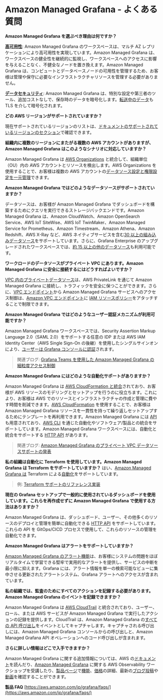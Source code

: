 # Amazon Managed Grafana - よくある質問

**Amazon Managed Grafana を選ぶべき理由は何ですか？**

**[高可用性](https://docs.aws.amazon.com/ja_jp/grafana/latest/userguide/disaster-recovery-resiliency.html)**: Amazon Managed Grafana のワークスペースは、マルチ AZ レプリケーションにより高可用性を実現しています。Amazon Managed Grafana は、ワークスペースの健全性を継続的に監視し、ワークスペースへのアクセスに影響を与えることなく、不健全なノードを置き換えます。Amazon Managed Grafana は、コンピュートとデータベースノードの可用性を管理するため、お客様は管理や保守に必要なインフラストラクチャリソースを管理する必要がありません。

**[データセキュリティ](https://docs.aws.amazon.com/ja_jp/grafana/latest/userguide/security.html)**: Amazon Managed Grafana は、特別な設定や第三者のツール、追加コストなしで、保存時のデータを暗号化します。[転送中のデータ](https://docs.aws.amazon.com/ja_jp/grafana/latest/userguide/infrastructure-security.html)も TLS を介して暗号化されます。

**どの AWS リージョンがサポートされていますか？**

現在サポートされているリージョンのリストは、[ドキュメントのサポートされているリージョンのセクション](https://docs.aws.amazon.com/ja_jp/grafana/latest/userguide/what-is-Amazon-Managed-Service-Grafana.html)で確認できます。

**組織内に複数のリージョンにまたがる複数の AWS アカウントがありますが、Amazon Managed Grafana はこのようなシナリオに対応していますか？**

Amazon Managed Grafana は [AWS Organizations](https://docs.aws.amazon.com/ja_jp/organizations/latest/userguide/orgs_introduction.html) と統合して、組織単位（OU）内の AWS アカウントとリソースを検出します。AWS Organizations を使用することで、お客様は複数の AWS アカウントの[データソース設定と権限設定を一元管理](https://docs.aws.amazon.com/ja_jp/grafana/latest/userguide/AMG-and-Organizations.html)できます。

**Amazon Managed Grafana ではどのようなデータソースがサポートされていますか？**

データソースは、お客様が Amazon Managed Grafana でダッシュボードを構築するためにクエリを実行できるストレージバックエンドです。Amazon Managed Grafana は、Amazon CloudWatch、Amazon OpenSearch Service、AWS IoT SiteWise、AWS IoT TwinMaker、Amazon Managed Service for Prometheus、Amazon Timestream、Amazon Athena、Amazon Redshift、AWS X-Ray など、AWS ネイティブサービスを含む[30 以上の組み込みデータソース](https://docs.aws.amazon.com/ja_jp/grafana/latest/userguide/AMG-data-sources-builtin.html)をサポートしています。さらに、Grafana Enterprise のアップグレードされたワークスペースでは、[約 15 以上の他のデータソース](https://docs.aws.amazon.com/ja_jp/grafana/latest/userguide/AMG-data-sources-enterprise.html)も利用可能です。

**ワークロードのデータソースがプライベート VPC にあります。Amazon Managed Grafana に安全に接続するにはどうすればよいですか？**

[VPC 内のプライベートデータソース](https://docs.aws.amazon.com/ja_jp/grafana/latest/userguide/AMG-configure-vpc.html)は、AWS PrivateLink を通じて Amazon Managed Grafana に接続し、トラフィックを安全に保つことができます。さらに、[VPC エンドポイント](https://docs.aws.amazon.com/ja_jp/grafana/latest/userguide/AMG-configure-nac.html)から Amazon Managed Grafana サービスへのアクセス制御は、[Amazon VPC エンドポイント](https://docs.aws.amazon.com/ja_jp/whitepapers/latest/aws-privatelink/what-are-vpc-endpoints.html)に [IAM リソースポリシー](https://docs.aws.amazon.com/ja_jp/grafana/latest/userguide/VPC-endpoints.html)をアタッチすることで制限できます。

**Amazon Managed Grafana ではどのようなユーザー認証メカニズムが利用可能ですか？**

Amazon Managed Grafana ワークスペースでは、Security Assertion Markup Language 2.0（SAML 2.0）をサポートする任意の IDP または AWS IAM Identity Center（AWS Single Sign-On の後継）を使用したシングルサインオンにより、[ユーザーは Grafana コンソールに認証](https://docs.aws.amazon.com/ja_jp/grafana/latest/userguide/authentication-in-AMG.html)されます。

> 関連ブログ: [Grafana Teams を使用した Amazon Managed Grafana の細粒度アクセス制御](https://aws.amazon.com/blogs/mt/fine-grained-access-control-in-amazon-managed-grafana-using-grafana-teams/)

**Amazon Managed Grafana にはどのような自動化サポートがありますか？**

Amazon Managed Grafana は [AWS CloudFormation と統合](https://docs.aws.amazon.com/ja_jp/grafana/latest/userguide/creating-resources-with-cloudformation.html)されており、お客様が AWS リソースのモデリングとセットアップを行うのに役立ちます。これにより、お客様は AWS でのリソースとインフラストラクチャの作成と管理に費やす時間を削減できます。[AWS CloudFormation](https://docs.aws.amazon.com/ja_jp/AWSCloudFormation/latest/UserGuide/Welcome.html) を使用することで、お客様は Amazon Managed Grafana リソースを一貫性を持って繰り返しセットアップするためにテンプレートを再利用できます。Amazon Managed Grafana には [API](https://docs.aws.amazon.com/ja_jp/grafana/latest/APIReference/Welcome.html) も用意されており、[AWS CLI](https://docs.aws.amazon.com/ja_jp/cli/latest/userguide/cli-chap-welcome.html) を通じた自動化やソフトウェア/製品との統合をサポートしています。Amazon Managed Grafana ワークスペースには、自動化と統合をサポートする [HTTP API](https://docs.aws.amazon.com/ja_jp/grafana/latest/userguide/Using-Grafana-APIs.html) があります。

> 関連ブログ: [Amazon Managed Grafana のプライベート VPC データソースサポートの発表](https://aws.amazon.com/blogs/mt/announcing-private-vpc-data-source-support-for-amazon-managed-grafana/)

**私の組織は自動化に Terraform を使用しています。Amazon Managed Grafana は Terraform をサポートしていますか？**
はい、[Amazon Managed Grafana は](https://aws-observability.github.io/observability-best-practices/recipes/recipes/amg-automation-tf/) Terraform による[自動化](https://registry.terraform.io/modules/terraform-aws-modules/managed-service-grafana/aws/latest)をサポートしています。

> 例: [Terraform サポートのリファレンス実装](https://github.com/aws-observability/terraform-aws-observability-accelerator/tree/main/examples/managed-grafana-workspace)

**現在の Grafana セットアップで一般的に使用されているダッシュボードを使用しています。これらを再作成せずに Amazon Managed Grafana で使用する方法はありますか？**

Amazon Managed Grafana は、ダッシュボード、ユーザー、その他多くのリソースのデプロイと管理を簡単に自動化できる [HTTP API](https://docs.aws.amazon.com/ja_jp/grafana/latest/userguide/Using-Grafana-APIs.html) をサポートしています。これらの API を GitOps/CICD プロセスで使用して、これらのリソースの管理を自動化できます。

**Amazon Managed Grafana はアラートをサポートしていますか？**

[Amazon Managed Grafana のアラート機能](https://docs.aws.amazon.com/ja_jp/grafana/latest/userguide/alerts-overview.html)は、お客様にシステムの問題をほぼリアルタイムで学習できる堅牢で実用的なアラートを提供し、サービスの中断を最小限に抑えます。Grafana には、アラート情報を単一の検索可能なビューに集中させる更新されたアラートシステム、Grafana アラートへのアクセスが含まれています。

**私の組織では、監査のためにすべてのアクションを記録する必要があります。Amazon Managed Grafana のイベントを記録できますか？**

Amazon Managed Grafana は [AWS CloudTrail](https://docs.aws.amazon.com/ja_jp/awscloudtrail/latest/userguide/cloudtrail-user-guide.html) と統合されており、ユーザー、ロール、または AWS サービスが Amazon Managed Grafana で実行したアクションの記録を提供します。CloudTrail は、Amazon Managed Grafana の[すべての API 呼び出し](https://docs.aws.amazon.com/ja_jp/grafana/latest/userguide/logging-using-cloudtrail.html)をイベントとしてキャプチャします。キャプチャされる呼び出しには、Amazon Managed Grafana コンソールからの呼び出しと、Amazon Managed Grafana API オペレーションへのコード呼び出しが含まれます。

**さらに詳しい情報はどこで入手できますか？**

Amazon Managed Grafana に関する追加情報については、AWS の[ドキュメント](https://docs.aws.amazon.com/ja_jp/grafana/latest/userguide/what-is-Amazon-Managed-Service-Grafana.html)を読んだり、[Amazon Managed Grafana](https://catalog.workshops.aws/observability/en-US/aws-managed-oss/amg) に関する AWS Observability ワークショップを受講したり、[製品ページ](https://aws.amazon.com/jp/grafana/)で[機能](https://aws.amazon.com/jp/grafana/features/)、[価格](https://aws.amazon.com/jp/grafana/pricing/)の詳細、最新の[ブログ投稿](https://aws.amazon.com/jp/grafana/resources/)や[動画](https://aws.amazon.com/jp/grafana/resources/)を確認することができます。

**製品 FAQ** [https://aws.amazon.com/jp/grafana/faqs/](https://aws.amazon.com/jp/grafana/faqs/)
